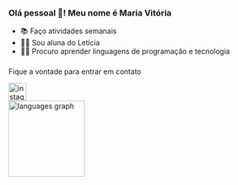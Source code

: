 <h3 align="left">Olá pessoal 👋! Meu nome é Maria Vitória</h3>

- 📚 Faço atividades semanais
- 👩‍🎓 Sou aluna do Letícia
- 👩‍💻 Procuro aprender linguagens de programação e tecnologia

###
Fique a vontade para entrar em contato 

<div align="left">
  <a href="https://instagram.com/themanc1ni" target="_blank">
    <img src="https://img.shields.io/static/v1?message=Instagram&logo=instagram&label=&color=E4405F&logoColor=white&labelColor=&style=for-the-badge" height="35" alt="instagram logo"  />
  </a>
</div>

<div align="left">
  <img src="https://github-readme-stats.vercel.app/api/top-langs?username=mariavitoriamancini&locale=en&hide_title=false&layout=compact&card_width=320&langs_count=5&theme=dracula&hide_border=false" height="150" alt="languages graph"  />
</div>

###
